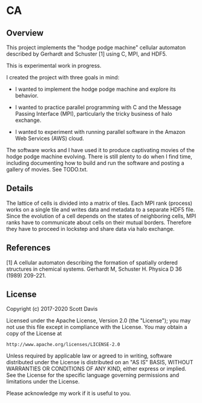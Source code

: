 # CA

## Overview

This project implements the "hodge podge machine" cellular automaton described
by Gerhardt and Schuster [1] using C, MPI, and HDF5.

This is experimental work in progress.

I created the project with three goals in mind:

- I wanted to implement the hodge podge machine and explore its behavior.

- I wanted to practice parallel programming with C and the Message Passing
Interface (MPI), particularly the tricky business of halo exchange.

- I wanted to experiment with running parallel software in the Amazon Web
Services (AWS) cloud.

The software works and I have used it to produce captivating movies of the
hodge podge machine evolving.  There is still plenty to do when I find time,
including documenting how to build and run the software and posting a gallery
of movies.  See TODO.txt.

## Details

The lattice of cells is divided into a matrix of tiles.  Each MPI rank
(process) works on a single tile and writes data and metadata to a separate
HDF5 file.  Since the evolution of a cell depends on the states of neighboring
cells, MPI ranks have to communicate about cells on their mutual borders.
Therefore they have to proceed in lockstep and share data via halo exchange.

## References

[1]  A cellular automaton describing the formation of spatially ordered
structures in chemical systems.  Gerhardt M, Schuster H.
Physica D 36 (1989) 209-221.

## License

Copyright (c) 2017-2020 Scott Davis

Licensed under the Apache License, Version 2.0 (the "License");
you may not use this file except in compliance with the License.
You may obtain a copy of the License at

    http://www.apache.org/licenses/LICENSE-2.0

Unless required by applicable law or agreed to in writing, software
distributed under the License is distributed on an "AS IS" BASIS,
WITHOUT WARRANTIES OR CONDITIONS OF ANY KIND, either express or implied.
See the License for the specific language governing permissions and
limitations under the License.

Please acknowledge my work if it is useful to you.


